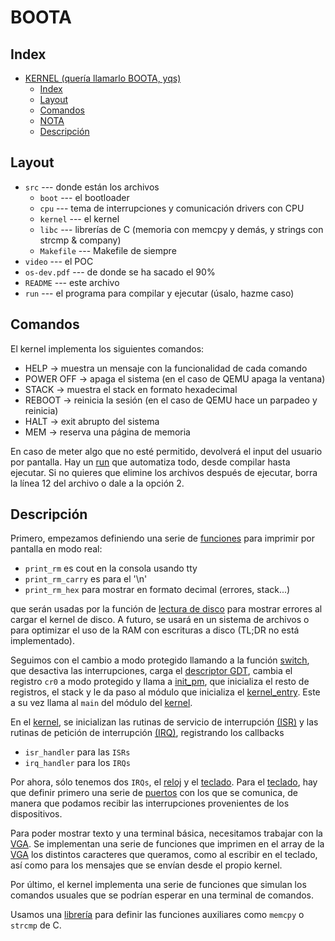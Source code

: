 # BOOTA

## Index
- [KERNEL (quería llamarlo BOOTA, yqs)](#kernel-quería-llamarlo-boota-yqs)
  - [Index](#index)
  - [Layout](#layout)
  - [Comandos](#comandos)
  - [NOTA](#nota)
  - [Descripción](#descripción)

## Layout
- `src` --- donde están los archivos
  - `boot` --- el bootloader
  - `cpu` --- tema de interrupciones y comunicación drivers con CPU
  - `kernel` --- el kernel
  - `libc` --- librerías de C (memoria con memcpy y demás, y strings con strcmp & company)
  - `Makefile` --- Makefile de siempre
- `video` --- el POC
- `os-dev.pdf` --- de donde se ha sacado el 90%
- `README` --- este archivo
- `run` --- el programa para compilar y ejecutar (úsalo, hazme caso)

## Comandos
El kernel implementa los siguientes comandos:

- HELP -> muestra un mensaje con la funcionalidad de cada comando
- POWER OFF -> apaga el sistema (en el caso de QEMU apaga la ventana)
- STACK -> muestra el stack en formato hexadecimal
- REBOOT -> reinicia la sesión (en el caso de QEMU hace un parpadeo y reinicia)
- HALT -> exit abrupto del sistema
- MEM -> reserva una página de memoria

En caso de meter algo que no esté permitido, devolverá el input del usuario por pantalla. Hay un [run](run) que automatiza todo, desde compilar hasta ejecutar. Si no quieres que elimine los archivos después de ejecutar, borra la línea 12 del archivo o dale a la opción 2.

## Descripción
Primero, empezamos definiendo una serie de [funciones](/src/boot/real/print.asm) para imprimir por pantalla en modo real:

- `print_rm` es cout en la consola usando tty
- `print_rm_carry` es para el '\n'
- `print_rm_hex` para mostrar en formato decimal (errores, stack...)

que serán usadas por la función de [lectura de disco](src/boot/real/disk.asm) para mostrar errores al cargar el kernel de disco. A futuro, se usará en un sistema de archivos o para optimizar el uso de la RAM con escrituras a disco (TL;DR no está implementado).

Seguimos con el cambio a modo protegido llamando a la función [switch](src/boot/real/switch.asm), que desactiva las interrupciones, carga el [descriptor GDT](src/boot/protected/gdt.asm), cambia el registro `cr0` a modo protegido y llama a [init_pm](src/boot/real/switch.asm), que inicializa el resto de registros, el stack y le da paso al módulo que inicializa el [kernel_entry](src/boot/kernel_entry.asm). Este a su vez llama al `main` del módulo del [kernel](src/kernel/kernel.c).

En el [kernel](src/kernel/kernel.c), se inicializan las rutinas de servicio de interrupción [(ISR)](src/cpu/isr.c) y las rutinas de petición de interrupción [(IRQ)](src/cpu/isr.c), registrando los callbacks

- `isr_handler` para las `ISRs`
- `irq_handler` para los `IRQs`

Por ahora, sólo tenemos dos `IRQs`, el [reloj](src/cpu/timer.c) y el [teclado](src/drivers/keyboard.c). Para el [teclado](src/drivers/keyboard.c), hay que definir primero una serie de [puertos](src/cpu/ports.c) con los que se comunica, de manera que podamos recibir las interrupciones provenientes de los dispositivos.

Para poder mostrar texto y una terminal básica, necesitamos trabajar con la [VGA](src/drivers/screen.c). Se implementan una serie de funciones que imprimen en el array de la [VGA](src/drivers/screen.c) los distintos caracteres que queramos, como al escribir en el teclado, así como para los mensajes que se envían desde el propio kernel.

Por último, el kernel implementa una serie de funciones que simulan los comandos usuales que se podrían esperar en una terminal de comandos.

Usamos una [librería](src/libc/) para definir las funciones auxiliares como `memcpy` o `strcmp` de C.